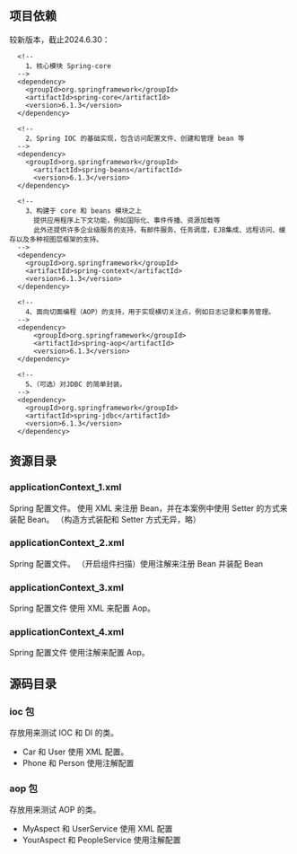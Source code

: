 ## 项目依赖

较新版本，截止2024.6.30：

```
  <!--
    1、核心模块 Spring-core
  -->
  <dependency>
    <groupId>org.springframework</groupId>
    <artifactId>spring-core</artifactId>
    <version>6.1.3</version>
  </dependency>
  
  <!--
    2、Spring IOC 的基础实现，包含访问配置文件、创建和管理 bean 等
  -->
  <dependency>
    <groupId>org.springframework</groupId>
      <artifactId>spring-beans</artifactId>
      <version>6.1.3</version>
  </dependency>
  
  <!--
    3、构建于 core 和 beans 模块之上
      提供应用程序上下文功能，例如国际化、事件传播、资源加载等
      此外还提供许多企业级服务的支持，有邮件服务、任务调度，EJB集成、远程访问、缓存以及多种视图层框架的支持。
  -->
  <dependency>
    <groupId>org.springframework</groupId>
    <artifactId>spring-context</artifactId>
    <version>6.1.3</version>
  </dependency>
  
  <!--
    4、面向切面编程（AOP）的支持，用于实现横切关注点，例如日志记录和事务管理。
  -->
  <dependency>
      <groupId>org.springframework</groupId>
      <artifactId>spring-aop</artifactId>
      <version>6.1.3</version>
  </dependency>
  
  <!--
    5、（可选）对JDBC 的简单封装。
  -->
  <dependency>
    <groupId>org.springframework</groupId>
    <artifactId>spring-jdbc</artifactId>
    <version>6.1.3</version>
  </dependency>
```

## 资源目录

### applicationContext_1.xml
Spring 配置文件。 
使用 XML 来注册 Bean，并在本案例中使用 Setter 的方式来装配 Bean。 
（构造方式装配和 Setter 方式无异，略）

### applicationContext_2.xml
Spring 配置文件。
（开启组件扫描）使用注解来注册 Bean 并装配 Bean

### applicationContext_3.xml
Spring 配置文件
使用 XML 来配置 Aop。

### applicationContext_4.xml
Spring 配置文件
使用注解来配置 Aop。

## 源码目录
### ioc 包
存放用来测试 IOC 和 DI 的类。
* Car 和 User 使用 XML 配置。
* Phone 和 Person 使用注解配置

### aop 包
存放用来测试 AOP 的类。
* MyAspect 和 UserService 使用 XML 配置
* YourAspect 和 PeopleService 使用注解配置

